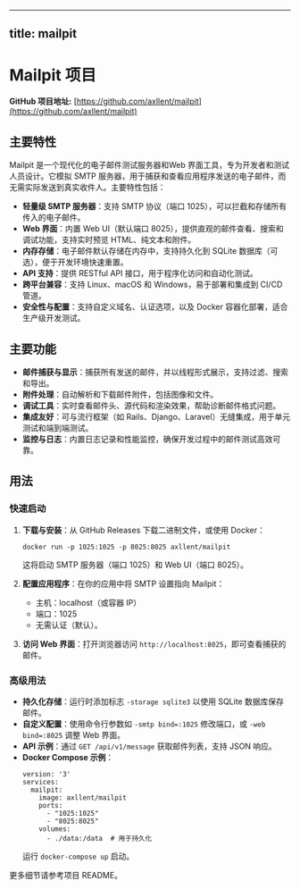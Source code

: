 
---
title: mailpit
---

# Mailpit 项目

**GitHub 项目地址:** [https://github.com/axllent/mailpit](https://github.com/axllent/mailpit)

## 主要特性
Mailpit 是一个现代化的电子邮件测试服务器和Web 界面工具，专为开发者和测试人员设计。它模拟 SMTP 服务器，用于捕获和查看应用程序发送的电子邮件，而无需实际发送到真实收件人。主要特性包括：
- **轻量级 SMTP 服务器**：支持 SMTP 协议（端口 1025），可以拦截和存储所有传入的电子邮件。
- **Web 界面**：内置 Web UI（默认端口 8025），提供直观的邮件查看、搜索和调试功能，支持实时预览 HTML、纯文本和附件。
- **内存存储**：电子邮件默认存储在内存中，支持持久化到 SQLite 数据库（可选），便于开发环境快速重置。
- **API 支持**：提供 RESTful API 接口，用于程序化访问和自动化测试。
- **跨平台兼容**：支持 Linux、macOS 和 Windows，易于部署和集成到 CI/CD 管道。
- **安全性与配置**：支持自定义域名、认证选项，以及 Docker 容器化部署，适合生产级开发测试。

## 主要功能
- **邮件捕获与显示**：捕获所有发送的邮件，并以线程形式展示，支持过滤、搜索和导出。
- **附件处理**：自动解析和下载邮件附件，包括图像和文件。
- **调试工具**：实时查看邮件头、源代码和渲染效果，帮助诊断邮件格式问题。
- **集成友好**：可与流行框架（如 Rails、Django、Laravel）无缝集成，用于单元测试和端到端测试。
- **监控与日志**：内置日志记录和性能监控，确保开发过程中的邮件测试高效可靠。

## 用法
### 快速启动
1. **下载与安装**：从 GitHub Releases 下载二进制文件，或使用 Docker：
   ```
   docker run -p 1025:1025 -p 8025:8025 axllent/mailpit
   ```
   这将启动 SMTP 服务器（端口 1025）和 Web UI（端口 8025）。

2. **配置应用程序**：在你的应用中将 SMTP 设置指向 Mailpit：
   - 主机：localhost（或容器 IP）
   - 端口：1025
   - 无需认证（默认）。

3. **访问 Web 界面**：打开浏览器访问 `http://localhost:8025`，即可查看捕获的邮件。

### 高级用法
- **持久化存储**：运行时添加标志 `-storage sqlite3` 以使用 SQLite 数据库保存邮件。
- **自定义配置**：使用命令行参数如 `-smtp bind=:1025` 修改端口，或 `-web bind=:8025` 调整 Web 界面。
- **API 示例**：通过 `GET /api/v1/message` 获取邮件列表，支持 JSON 响应。
- **Docker Compose 示例**：
  ```
  version: '3'
  services:
    mailpit:
      image: axllent/mailpit
      ports:
        - "1025:1025"
        - "8025:8025"
      volumes:
        - ./data:/data  # 用于持久化
  ```
  运行 `docker-compose up` 启动。

更多细节请参考项目 README。